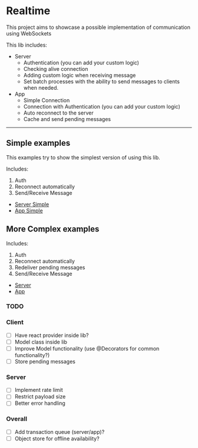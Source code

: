 # Realtime

This project aims to showcase a possible implementation of communication using WebSockets

This lib includes:
- Server
  - Authentication (you can add your custom logic)
  - Checking alive connection
  - Adding custom logic when receiving message
  - Set batch processes with the ability to send messages to clients when needed.
- App
  - Simple Connection
  - Connection with Authentication (you can add your custom logic)
  - Auto reconnect to the server
  - Cache and send pending messages

---

## Simple examples
This examples try to show the simplest version of using this lib.

Includes:
1. Auth
1. Reconnect automatically
1. Send/Receive Message

* [Server Simple](./examples/server-simple)
* [App Simple](./examples/app-simple)

## More Complex examples

Includes:
1. Auth
1. Reconnect automatically
1. Redeliver pending messages
1. Send/Receive Message

* [Server](./examples/server)
* [App](./examples/app)


### TODO
### Client
- [ ] Have react provider inside lib?
- [ ] Model class inside lib
- [ ] Improve Model functionality (use @Decorators for common functionality?)
- [ ] Store pending messages

### Server
- [ ] Implement rate limit
- [ ] Restrict payload size
- [ ] Better error handling

### Overall
- [ ] Add transaction queue (server/app)?
- [ ] Object store for offline availability?
